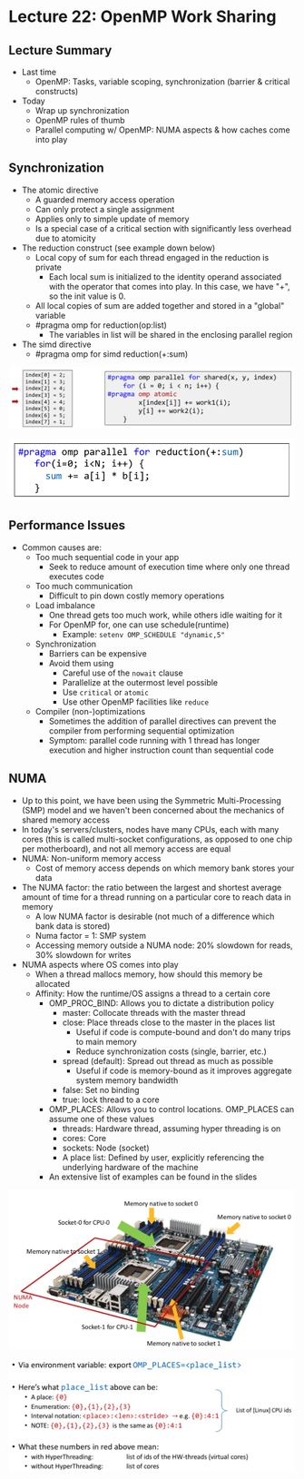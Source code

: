 # Lecture 22: OpenMP Work Sharing

## Lecture Summary

* Last time
  * OpenMP: Tasks, variable scoping, synchronization (barrier & critical constructs)
* Today
  * Wrap up synchronization
  * OpenMP rules of thumb
  * Parallel computing w/ OpenMP: NUMA aspects & how caches come into play

## Synchronization

* The atomic directive
  * A guarded memory access operation
  * Can only protect a single assignment
  * Applies only to simple update of memory
  * Is a special case of a critical section with significantly less overhead due to atomicity
* The reduction construct (see example down below)
  * Local copy of sum for each thread engaged in the reduction is private
    * Each local sum is initialized to the identity operand associated with the operator that comes into play. In this case, we have "+", so the init value is 0.
  * All local copies of sum are added together and stored in a "global" variable
  * \#pragma omp for reduction(op:list)
    * The variables in list will be shared in the enclosing parallel region&#x20;
* The simd directive
  * \#pragma omp for simd reduction(+:sum)

![The atomic directive](<../../.gitbook/assets/Screen Shot 2021-04-10 at 8.22.05 PM.png>)

![The reduction construct](<../../.gitbook/assets/Screen Shot 2021-04-10 at 8.20.13 PM.png>)

## Performance Issues

* Common causes are:
  * Too much sequential code in your app
    * Seek to reduce amount of execution time where only one thread executes code
  * Too much communication
    * Difficult to pin down costly memory operations
  * Load imbalance
    * One thread gets too much work, while others idle waiting for it
    * For OpenMP for, one can use schedule(runtime)
      * Example: `setenv OMP_SCHEDULE "dynamic,5"`
  * Synchronization
    * Barriers can be expensive
    * Avoid them using
      * Careful use of the `nowait` clause
      * Parallelize at the outermost level possible
      * Use `critical` or `atomic`
      * Use other OpenMP facilities like `reduce`
  * Compiler (non-)optimizations
    * Sometimes the addition of parallel directives can prevent the compiler from performing sequential optimization
    * Symptom: parallel code running with 1 thread has longer execution and higher instruction count than sequential code

## NUMA

* Up to this point, we have been using the Symmetric Multi-Processing (SMP) model and we haven't been concerned about the mechanics of shared memory access
* In today's servers/clusters, nodes have many CPUs, each with many cores (this is called multi-socket configurations, as opposed to one chip per motherboard), and not all memory access are equal
* NUMA: Non-uniform memory access
  * Cost of memory access depends on which memory bank stores your data
* The NUMA factor: the ratio between the largest and shortest average amount of time for a thread running on a particular core to reach data in memory
  * A low NUMA factor is desirable (not much of a difference which bank data is stored)
  * Numa factor = 1: SMP system
  * Accessing memory outside a NUMA node: 20% slowdown for reads, 30% slowdown for writes
* NUMA aspects where OS comes into play
  * When a thread mallocs memory, how should this memory be allocated
  * Affinity: How the runtime/OS assigns a thread to a certain core
    * OMP\_PROC\_BIND: Allows you to dictate a distribution policy
      * master: Collocate threads with the master thread
      * close: Place threads close to the master in the places list
        * Useful if code is compute-bound and don't do many trips to main memory
        * Reduce synchronization costs (single, barrier, etc.)
      * spread (default): Spread out thread as much as possible
        * Useful if code is memory-bound as it improves aggregate system memory bandwidth
      * false: Set no binding
      * true: lock thread to a core
    * OMP\_PLACES: Allows you to control locations. OMP\_PLACES can assume one of these values
      * threads: Hardware thread, assuming hyper threading is on
      * cores: Core
      * sockets: Node (socket)
      * A place list: Defined by user, explicitly referencing the underlying hardware of the machine
    * An extensive list of examples can be found in the slides

![](<../../.gitbook/assets/Screen Shot 2021-04-10 at 8.43.15 PM.png>)

![OMP\_PLACES usage. The CPU ids can be found through \`numactl -H\` or \`lscpu\` ](<../../.gitbook/assets/Screen Shot 2021-04-10 at 9.02.08 PM.png>)
